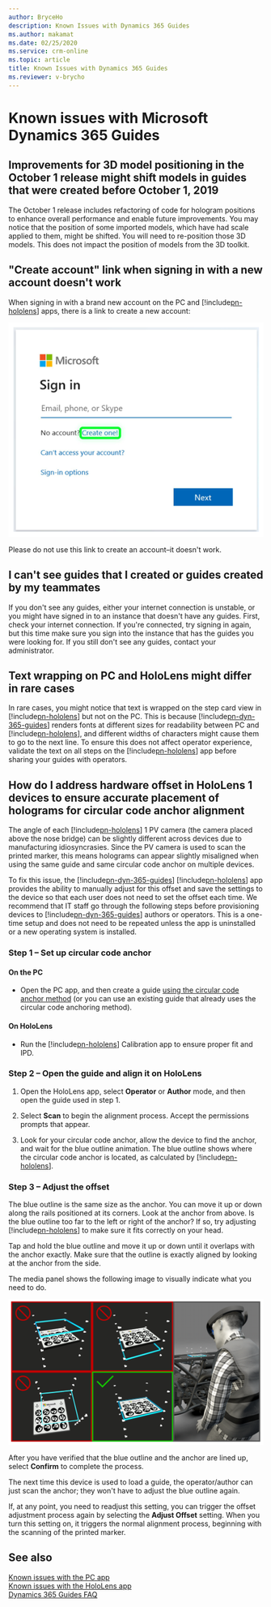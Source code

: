 ```yaml
---
author: BryceHo
description: Known Issues with Dynamics 365 Guides
ms.author: makamat
ms.date: 02/25/2020
ms.service: crm-online
ms.topic: article
title: Known Issues with Dynamics 365 Guides
ms.reviewer: v-brycho
---
```


# Known issues with Microsoft Dynamics 365 Guides

## Improvements for 3D model positioning in the October 1 release might shift models in guides that were created before October 1, 2019

The October 1 release includes refactoring of code for hologram positions to enhance overall performance and enable future improvements. You may notice that the position of some imported models, which have had scale applied to them, might be shifted. You will need to re-position those 3D models. This does not impact the position of models from the 3D toolkit.

## "Create account" link when signing in with a new account doesn't work
When signing in with a brand new account on the PC and [!include[pn-hololens](../includes/pn-hololens.md)] apps, there is a link to create a new account:

![Sign-in screen](media/sign-in-screen.PNG "Sign-in screen")  
 
Please do not use this link to create an account–it doesn't work.

## I can't see guides that I created or guides created by my teammates

If you don't see any guides, either your internet connection is unstable, or you might have signed in to an instance that doesn't have any guides. First, check your internet connection. If you're connected, try signing in again, but this time make sure you sign into the instance that has the guides you were looking for. If you still don't see any guides, contact your administrator.


## Text wrapping on PC and HoloLens might differ in rare cases

In rare cases, you might notice that text is wrapped on the step card view in [!include[pn-hololens](../includes/pn-hololens.md)] but not on the PC. This is because [!include[pn-dyn-365-guides](../includes/pn-dyn-365-guides.md)] renders fonts at different sizes for readability between PC and [!include[pn-hololens](../includes/pn-hololens.md)], and different widths of characters might cause them to go to the next line. To ensure this does not affect operator experience, validate the text on all steps on the [!include[pn-hololens](../includes/pn-hololens.md)] app before sharing your guides with operators.

## How do I address hardware offset in HoloLens 1 devices to ensure accurate placement of holograms for circular code anchor alignment
 
The angle of each [!include[pn-hololens](../includes/pn-hololens.md)] 1 PV camera (the camera placed above the nose bridge) can be slightly different across devices due to manufacturing idiosyncrasies. Since the PV camera is used to scan the printed marker, this means holograms can appear slightly misaligned when using the same guide and same circular code anchor on multiple devices.
 
To fix this issue, the [!include[pn-dyn-365-guides](../includes/pn-dyn-365-guides.md)] [!include[pn-hololens](../includes/pn-hololens.md)] app provides the ability to manually adjust for this offset and save the settings to the device so that each user does not need to set the offset each time. We recommend that IT staff go through the following steps before provisioning devices to [!include[pn-dyn-365-guides](../includes/pn-dyn-365-guides.md)] authors or operators. This is a one-time setup and does not need to be repeated unless the app is uninstalled or a new operating system is installed.
 
### Step 1 – Set up circular code anchor

#### On the PC

- Open the PC app, and then create a guide [using the circular code anchor method](anchor.md) (or you can use an existing guide that already uses the circular code anchoring method).

#### On HoloLens

- Run the [!include[pn-hololens](../includes/pn-hololens.md)] Calibration app to ensure proper fit and IPD.
 
### Step 2 – Open the guide and align it on HoloLens

1.	Open the HoloLens app, select **Operator** or **Author** mode, and then open the guide used in step 1.

2.	Select **Scan** to begin the alignment process. Accept the permissions prompts that appear. 

3. Look for your circular code anchor, allow the device to find the anchor, and wait for the blue outline animation. The blue outline shows where the circular code anchor is located, as calculated by [!include[pn-hololens](../includes/pn-hololens.md)].

### Step 3 – Adjust the offset

The blue outline is the same size as the anchor. You can move it up or down along the rails positioned at its corners. Look at the anchor from above. Is the blue outline too far to the left or right of the anchor? If so, try adjusting [!include[pn-hololens](../includes/pn-hololens.md)] to make sure it fits correctly on your head.

Tap and hold the blue outline and move it up or down until it overlaps with the anchor exactly. Make sure that the outline is exactly aligned by looking at the anchor from the side. 
 
The media panel shows the following image to visually indicate what you need to do.

![Adjust printed marker offset](media/adjust-marker-offset.png "Adjust printed marker offset")  

After you have verified that the blue outline and the anchor are lined up, select **Confirm** to complete the process. 

The next time this device is used to load a guide, the operator/author can just scan the anchor; they won't have to adjust the blue outline again.

If, at any point, you need to readjust this setting, you can trigger the offset adjustment process again by selecting the **Adjust Offset** setting. When you turn this setting on, it triggers the normal alignment process, beginning with the scanning of the printed marker.

## See also

[Known issues with the PC app](known-issues-pc-app.md)<br>
[Known issues with the HoloLens app](known-issues-hololens-app.md)<br>
[Dynamics 365 Guides FAQ](faq.md)

